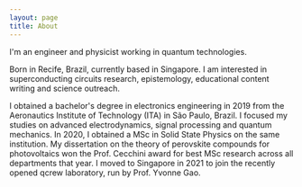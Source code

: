```yaml
---
layout: page
title: About
---
```


I'm an engineer and physicist working in quantum technologies.

Born in Recife, Brazil, currently based in Singapore. I am interested in superconducting circuits research, epistemology, educational content writing and science outreach. 

I obtained a bachelor's degree in electronics engineering in 2019 from the Aeronautics Institute of Technology (ITA) in São Paulo, Brazil. I focused my studies on advanced electrodynamics, signal processing and quantum mechanics. In 2020, I obtained a MSc in Solid State Physics on the same institution. My dissertation on the theory of perovskite compounds for photovoltaics won the Prof. Cecchini award for best MSc research across all departments that year. I moved to Singapore in 2021 to join the recently opened qcrew laboratory, run by Prof. Yvonne Gao. 
